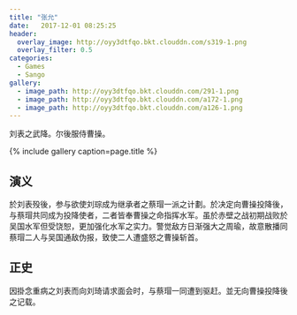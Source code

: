 ```yaml
---
title: "张允"
date:   2017-12-01 08:25:25
header:
  overlay_image: http://oyy3dtfqo.bkt.clouddn.com/s319-1.png
  overlay_filter: 0.5
categories:
  - Games
  - Sango
gallery:
  - image_path: http://oyy3dtfqo.bkt.clouddn.com/291-1.png
  - image_path: http://oyy3dtfqo.bkt.clouddn.com/a172-1.png
  - image_path: http://oyy3dtfqo.bkt.clouddn.com/a126-1.png
---
```


刘表之武降。尔後服侍曹操。

{% include gallery caption=page.title %}

## 演义

於刘表殁後，参与欲使刘琮成为继承者之蔡瑁一派之计劃。於决定向曹操投降後，与蔡瑁共同成为投降使者，二者皆奉曹操之命指挥水军。虽於赤壁之战初期战败於吴国水军但受饶恕，更加强化水军之实力。警觉敌方日渐强大之周瑜，故意散播同蔡瑁二人与吴国通敌伪报，致使二人遭盛怒之曹操斩首。

## 正史

因掛念重病之刘表而向刘琦请求面会时，与蔡瑁一同遭到驱赶。並无向曹操投降後之记载。